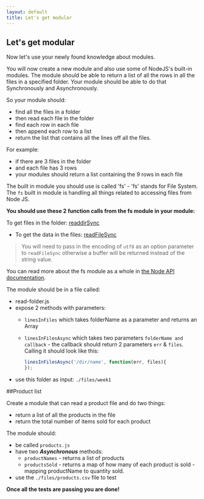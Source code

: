 ```yaml
---
layout: default
title: Let's get modular
---
```


## Let's get modular

Now let's use your newly found knowledge about modules.

You will now create a new module and also use some of NodeJS's built-in modules. The module should be able to return a list of all the rows in all the files in a specified folder. Your module should be able to do that Synchronously and Asynchronously.

So your module should:

* find all the files in a folder
* then read each file in the folder
* find each row in each file
* then append each row to a list
* return the list that contains all the lines off all the files.

For example:

* if there are 3 files in the folder
* and each file has 3 rows
* your modules should return a list containing the 9 rows in each file

The built in module you should use is called 'fs' - 'fs' stands for File System. The `fs` built in module is handling all things related to accessing files from Node JS.

**You should use these 2 function calls from the fs module in your module:**

To get files in the folder: [readdirSync](http://nodejs.org/api/fs.html#fs_fs_readdirsync_path)
* To get the data in the files: [readFileSync](http://nodejs.org/api/fs.html#fs_fs_readfilesync_filename_options)

> You will need to pass in the encoding of `utf8` as an option parameter to `readFileSync` otherwise a buffer will be returned instead of the string value.

You can read more about the fs module as a whole in [the Node API documentation]( http://nodejs.org/api/fs.html).

The module should be in a file called:

* read-folder.js
* expose 2 methods with parameters:
    * ```linesInFiles``` which takes folderName as a parameter and returns an Array
    * ```linesInFilesAsync``` which takes two parameters ```folderName and callback``` - the callback should return 2 parameters ```err``` & ```files```. Calling it should look like this:

        ```javascript
        linesInFilesAsync('/dir/name', function(err, files){
        });
        ```
* use this folder as input: `./files/week1`

##Product list

Create a module that can read a product file and do two things:

* return a list of all the products in the file
* return the total number of items sold for each product

The module should:

* be called `products.js`
* have two ***Asynchronous*** methods:
  * `productNames` - returns a list of products
  * `productsSold` - returns a map of how many of each product is sold - mapping productName to quantity sold.
* use the `./files/products.csv` file to test

**Once all the tests are passing you are done!**
